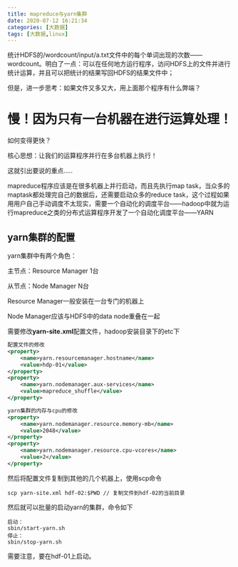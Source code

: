```yaml
---
title: mapreduce与yarn集群
date: 2020-07-12 16:21:34
categories: [大数据]
tags: [大数据,linux]
---
```


​		统计HDFS的/wordcount/input/a.txt文件中的每个单词出现的次数——wordcount。明白了一点：可以在任何地方运行程序，访问HDFS上的文件并进行统计运算，并且可以把统计的结果写回HDFS的结果文件中；

但是，进一步思考：如果文件又多又大，用上面那个程序有什么弊端？

<!--more-->

<h1>慢！因为只有一台机器在进行运算处理！</h1>

如何变得更快？

核心思想：让我们的运算程序并行在多台机器上执行！

这就引出要说的重点.....

mapreduce程序应该是在很多机器上并行启动，而且先执行map task，当众多的maptask都处理完自己的数据后，还需要启动众多的reduce task，这个过程如果用用户自己手动调度不太现实，需要一个自动化的调度平台——hadoop中就为运行mapreduce之类的分布式运算程序开发了一个自动化调度平台——YARN

## yarn集群的配置

yarn集群中有两个角色：

主节点：Resource Manager 1台

从节点：Node Manager  N台

Resource Manager一般安装在一台专门的机器上

Node Manager应该与HDFS中的data node重叠在一起

需要修改**yarn-site.xml**配置文件，hadoop安装目录下的etc下

``` xml
配置文件的修改
<property>
    <name>yarn.resourcemanager.hostname</name>
    <value>hdp-01</value>
</property>
<property>
    <name>yarn.nodemanager.aux-services</name>
    <value>mapreduce_shuffle</value>
</property>
```

``` xml
yarn集群的内存与cpu的修改
<property>
    <name>yarn.nodemanager.resource.memory-mb</name>
    <value>2048</value>
</property>
<property>
    <name>yarn.nodemanager.resource.cpu-vcores</name>
    <value>2</value>
</property>

```

然后将配置文件复制到其他的几个机器上，使用scp命令

``` shell
scp yarn-site.xml hdf-02:$PWD // 复制文件到hdf-02的当前目录
```

然后就可以批量的启动yarn的集群，命令如下

``` shell
启动：
sbin/start-yarn.sh
停止：
sbin/stop-yarn.sh
```

需要注意，要在hdf-01上启动。

